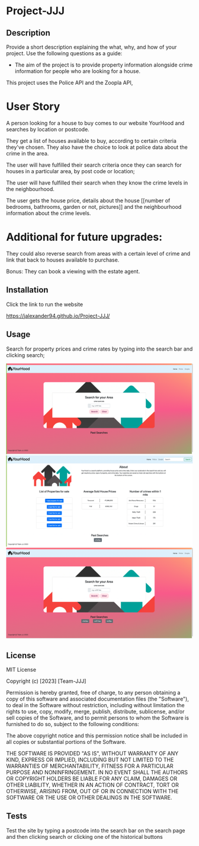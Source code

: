 # Project-JJJ

## Description

Provide a short description explaining the what, why, and how of your project. Use the following questions as a guide:

- The aim of the project is to provide property information alongside crime information for people who are looking for a house. 

This project uses the Police API and the Zoopla API,

# User Story

A person looking for a house to buy comes to our website YourHood and searches by location or postcode.

They get a list of houses available to buy, according to certain criteria they've chosen. They also have the choice to look at police data about the crime in the area.

The user will have fulfilled their search criteria once they can search for houses in a particular area, by post code or location;

The user will have fulfilled their search when they know the crime levels in the neighbourhood.

The user gets the house price, details about the house [[number of bedrooms, bathrooms, garden or not, pictures]] and the neighbourhood information about the crime levels.

# Additional for future upgrades:
They could also reverse search from areas with a certain level of crime and link that back to houses available to purchase.

Bonus:
They can book a viewing with the estate agent.

## Installation

Click the link to run the website

https://jalexander94.github.io/Project-JJJ/

## Usage

Search for property prices and crime rates by typing into the search bar and clicking search;

![screenshot of the serach page reading to be used](https://github.com/JAlexander94/Project-JJJ/blob/main/assets/images/Screenshot%202023-02-15%20at%2020.30.26.png)
![screenshot of the results page with history buttons added from local storage](https://github.com/JAlexander94/Project-JJJ/blob/main/assets/images/Screenshot%202023-02-15%20at%2020.31.14.png)
![screenshot of the initial search page after a few uses with history buttons added from local storage](https://github.com/JAlexander94/Project-JJJ/blob/main/assets/images/Screenshot%202023-02-15%20at%2020.35.50.png)

## License

MIT License

Copyright (c) [2023] [Team-JJJ]

Permission is hereby granted, free of charge, to any person obtaining a copy
of this software and associated documentation files (the "Software"), to deal
in the Software without restriction, including without limitation the rights
to use, copy, modify, merge, publish, distribute, sublicense, and/or sell
copies of the Software, and to permit persons to whom the Software is
furnished to do so, subject to the following conditions:

The above copyright notice and this permission notice shall be included in all
copies or substantial portions of the Software.

THE SOFTWARE IS PROVIDED "AS IS", WITHOUT WARRANTY OF ANY KIND, EXPRESS OR
IMPLIED, INCLUDING BUT NOT LIMITED TO THE WARRANTIES OF MERCHANTABILITY,
FITNESS FOR A PARTICULAR PURPOSE AND NONINFRINGEMENT. IN NO EVENT SHALL THE
AUTHORS OR COPYRIGHT HOLDERS BE LIABLE FOR ANY CLAIM, DAMAGES OR OTHER
LIABILITY, WHETHER IN AN ACTION OF CONTRACT, TORT OR OTHERWISE, ARISING FROM,
OUT OF OR IN CONNECTION WITH THE SOFTWARE OR THE USE OR OTHER DEALINGS IN THE
SOFTWARE.


## Tests

Test the site by typing a postcode into the search bar on the search page and then clicking search or clicking one of the historical buttons
